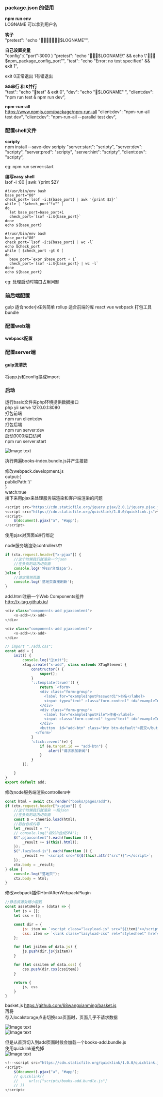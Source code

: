 ### package.json 的使用

**npm run env**  
LOGNAME 可以拿到用户名

**钩子**    
"pretest": "echo \"🍎🍎🍎🍎🍎🍎🍎$LOGNAME\"",

**自己设置变量**    
"config":{
    "port":3000
}
"pretest": "echo \"🍎🍎🍎$LOGNAME\" && echo \"🍎🍎🍎$npm_package_config_port\"",
"test": "echo \"Error: no test specified\" && exit 1",

exit 0正常退出 1有错退出

**&&串行 和 &并行**    
"test": "echo \"🍌test\" & exit 0",
"dev": "echo \"🍎$LOGNAME\" ",
"client:dev": "npm run test & npm run dev",

**npm-run-all**    
https://www.npmjs.com/package/npm-run-all
"client:dev": "npm-run-all test dev",
"client:dev": "npm-run-all --parallel test dev",

### 配置shell文件    
**scripty**  
npm install --save-dev scripty
"server:start": "scripty",
"server:dev": "scripty",
"server:prod": "scripty",
"server:hint": "scripty",
"client:dev": "scripty",

eg: npm run server:start

**编写easy shell**  
lsof -i :80 | awk '{print $2}'
```
#!/usr/bin/env bash
base_port="80"
check_port=`lsof -i:${base_port} | awk '{print $2}'`
while [ "$check_port"!="" ]
do
  let base_port=base_port+1
  check_port=`lsof -i:${base_port}`
done
echo ${base_port}
```
```
#!/usr/bin/env bash
base_port="80"
check_port=`lsof -i:${base_port} | wc -l`
echo $check_port
while [ $check_port -gt 0 ]
do
  base_port=`expr $base_port + 1`
  check_port=`lsof -i:${base_port} | wc -l`
done
echo ${base_port}
```  
eg: 处理启动时端口占用问题  

### 前后端配置  
gulp 适合node小任务简单
rollup 适合前端的库 react vue
webpack 打包工具 bundle

### 配置web端  
#### webpack配置  

### 配置server端  
#### gulp流清洗  
将app.js和config换成import  

### 启动  
运行basic文件夹php环境提供数据接口  
php yii serve 127.0.0.1:8080  
打包前端  
npm run client:dev  
打包后端  
npm run server:dev  
启动3000端口访问  
npm run server:start   

![Image text](https://github.com/68wangxianming/node-frame/blob/master/source-material/WX20190516-222410%402x.png)  

执行两遍books-index.bundle.js并产生报错   

修改webpack.development.js  
output:{  
    publicPath:'/'  
}  
watch:true  
接下来用pjax来处理服务端渲染和客户端渲染的问题  

```javascript  
<script src="https://cdn.staticfile.org/jquery.pjax/2.0.1/jquery.pjax.js"></script>  
<script src="https://cdn.staticfile.org/quicklink/1.0.0/quicklink.js"></script>  
<script>  
    $(document).pjax("a", "#app");  
</script>  
```  
使用pjax对页面a进行绑定

node服务端渲染controllers中   
```javascript
if (ctx.request.header["x-pjax"]) {
    //这个时候我们就渲染一个json
    //在多页的站内切页面
    console.log('将ssr合成spa');
}else {
    //请求落地页面
    console.log('落地页直接刷新');
}
```  
add.html注册一个Web Components组件     
http://x-tag.github.io/  
```javascript
<div class="components-add pjaxcontent">
    <x-add></x-add>
</div>
```  
```javascript
<div class="components-add pjaxcontent">
    <x-add></x-add>
</div>

// import "./add.css";
const add = {
    init() {
        console.log("🍎init");
        xtag.create("x-add", class extends XTagElement {
            constructor() {
                super();
            }
            '::template(true)'() {
                return `<form>
                <div class="form-group">
                  <label for="exampleInputPassword1">书名</label>
                  <input type="text" class="form-control" id="exampleInputPassword1" placeholder="请输入书名">
                </div>
                <div class="form-group">
                  <label for="exampleInputFile">作者</label>
                  <input class="form-control" type="text" id="exampleInputFile" placeholder="请输入作者">
                </div>
                <button  id="add-btn" class="btn btn-default">提交</button>
              </form>`
            }
            'click::event'(e) {
                if (e.target.id == "add-btn") {
                    alert("请求添加新闻")
                }
            }
        });

    }
}
export default add;
```  
修改node服务端渲染controllers中   
```javascript
const html = await ctx.render("books/pages/add");
if (ctx.request.header["x-pjax"]) {
    //这个时候我们就渲染 一段json
    //在多页的站内切页面
    const $ = cheerio.load(html);
    //后台合成内容
    let _result = "";
    // console.log("将SSR合成SPA");
    $(".pjaxcontent").each(function () {
        _result += $(this).html();
    });
    $(".lazyload-js").each(function () {
        _result += `<script src="${$(this).attr("src")}"></script>`;
    });
    ctx.body = _result;
} else {
    console.log("落地页");
    ctx.body = html;
}
```   

修改webpack插件HtmlAfterWebpackPlugin   
```javascript
//静态资源处理小函数
const assetsHelp = (data) => {
    let js = [];
    let css = [];

    const dir = {
        js: item => `<script class="lazyload-js" src="${item}"></script>`,
        css: item => `<link class="lazyload-css" rel="stylesheet" href="${item}">`
    };

    for (let jsitem of data.js) {
        js.push(dir.js(jsitem))
    }

    for (let cssitem of data.css) {
        css.push(dir.css(cssitem))
    }

    return {
        js, css
    }
}
```   
basket.js  https://github.com/68wangxianming/basket.js   
再将<script src="/scripts/runtime.bundle.js"></script><script src="/scripts/books-add.bundle.js"></script>    
存入localstorage点击切换spa页面时，页面几乎不请求数据   

![Image text](https://github.com/68wangxianming/node-frame/blob/master/source-material/WX20190516-222410%402x.png)  
![Image text](https://github.com/68wangxianming/node-frame/blob/master/source-material/WX20190516-222410%402x.png)  

但是从首页切入到add页面时候会加载一个books-add.bundle.js   
使用quicklink避免掉   
![Image text](https://github.com/68wangxianming/node-frame/blob/master/source-material/WX20190516-222410%402x.png)  
```javascript
<!--<script src="https://cdn.staticfile.org/quicklink/1.0.0/quicklink.js"></script>-->
<script>
    $(document).pjax("a", "#app");
    // quicklink({
    //     urls:["scripts/books-add.bundle.js"]
    // })
</script>
```
































